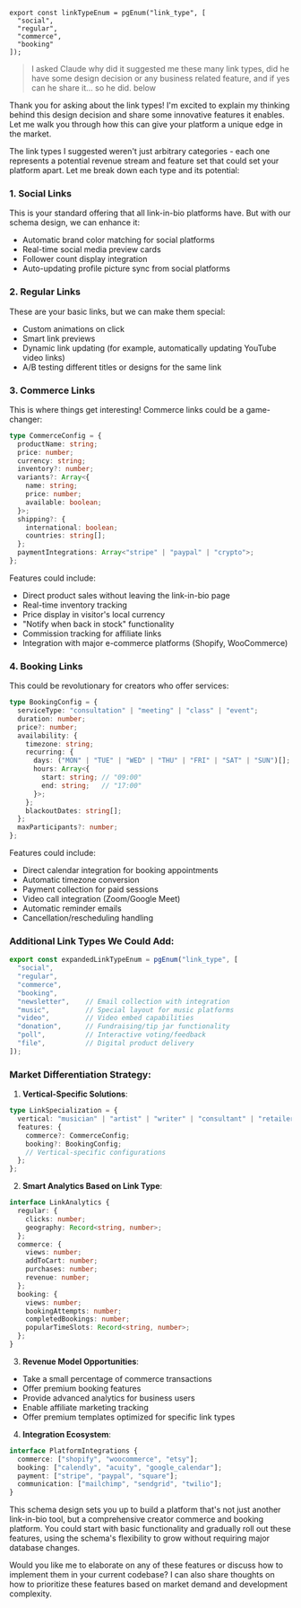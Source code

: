```
export const linkTypeEnum = pgEnum("link_type", [
  "social",
  "regular",
  "commerce",
  "booking"
]);

```
> I asked Claude why did it suggested me these many link types, did he have some design decision or any business related feature, and if yes can he share it... so he did. below

Thank you for asking about the link types! I'm excited to explain my thinking behind this design decision and share some innovative features it enables. Let me walk you through how this can give your platform a unique edge in the market.

The link types I suggested weren't just arbitrary categories - each one represents a potential revenue stream and feature set that could set your platform apart. Let me break down each type and its potential:

### 1. Social Links
This is your standard offering that all link-in-bio platforms have. But with our schema design, we can enhance it:
- Automatic brand color matching for social platforms
- Real-time social media preview cards
- Follower count display integration
- Auto-updating profile picture sync from social platforms

### 2. Regular Links
These are your basic links, but we can make them special:
- Custom animations on click
- Smart link previews
- Dynamic link updating (for example, automatically updating YouTube video links)
- A/B testing different titles or designs for the same link

### 3. Commerce Links
This is where things get interesting! Commerce links could be a game-changer:
```typescript
type CommerceConfig = {
  productName: string;
  price: number;
  currency: string;
  inventory?: number;
  variants?: Array<{
    name: string;
    price: number;
    available: boolean;
  }>;
  shipping?: {
    international: boolean;
    countries: string[];
  };
  paymentIntegrations: Array<"stripe" | "paypal" | "crypto">;
};
```

Features could include:
- Direct product sales without leaving the link-in-bio page
- Real-time inventory tracking
- Price display in visitor's local currency
- "Notify when back in stock" functionality
- Commission tracking for affiliate links
- Integration with major e-commerce platforms (Shopify, WooCommerce)

### 4. Booking Links
This could be revolutionary for creators who offer services:
```typescript
type BookingConfig = {
  serviceType: "consultation" | "meeting" | "class" | "event";
  duration: number;
  price?: number;
  availability: {
    timezone: string;
    recurring: {
      days: ("MON" | "TUE" | "WED" | "THU" | "FRI" | "SAT" | "SUN")[];
      hours: Array<{
        start: string; // "09:00"
        end: string;   // "17:00"
      }>;
    };
    blackoutDates: string[];
  };
  maxParticipants?: number;
};
```

Features could include:
- Direct calendar integration for booking appointments
- Automatic timezone conversion
- Payment collection for paid sessions
- Video call integration (Zoom/Google Meet)
- Automatic reminder emails
- Cancellation/rescheduling handling

### Additional Link Types We Could Add:

```typescript
export const expandedLinkTypeEnum = pgEnum("link_type", [
  "social",
  "regular",
  "commerce",
  "booking",
  "newsletter",    // Email collection with integration
  "music",         // Special layout for music platforms
  "video",         // Video embed capabilities
  "donation",      // Fundraising/tip jar functionality
  "poll",          // Interactive voting/feedback
  "file",          // Digital product delivery
]);
```

### Market Differentiation Strategy:

1. **Vertical-Specific Solutions**:
```typescript
type LinkSpecialization = {
  vertical: "musician" | "artist" | "writer" | "consultant" | "retailer";
  features: {
    commerce?: CommerceConfig;
    booking?: BookingConfig;
    // Vertical-specific configurations
  };
};
```

2. **Smart Analytics Based on Link Type**:
```typescript
interface LinkAnalytics {
  regular: {
    clicks: number;
    geography: Record<string, number>;
  };
  commerce: {
    views: number;
    addToCart: number;
    purchases: number;
    revenue: number;
  };
  booking: {
    views: number;
    bookingAttempts: number;
    completedBookings: number;
    popularTimeSlots: Record<string, number>;
  };
}
```

3. **Revenue Model Opportunities**:
- Take a small percentage of commerce transactions
- Offer premium booking features
- Provide advanced analytics for business users
- Enable affiliate marketing tracking
- Offer premium templates optimized for specific link types

4. **Integration Ecosystem**:
```typescript
interface PlatformIntegrations {
  commerce: ["shopify", "woocommerce", "etsy"];
  booking: ["calendly", "acuity", "google_calendar"];
  payment: ["stripe", "paypal", "square"];
  communication: ["mailchimp", "sendgrid", "twilio"];
}
```

This schema design sets you up to build a platform that's not just another link-in-bio tool, but a comprehensive creator commerce and booking platform. You could start with basic functionality and gradually roll out these features, using the schema's flexibility to grow without requiring major database changes.

Would you like me to elaborate on any of these features or discuss how to implement them in your current codebase? I can also share thoughts on how to prioritize these features based on market demand and development complexity.